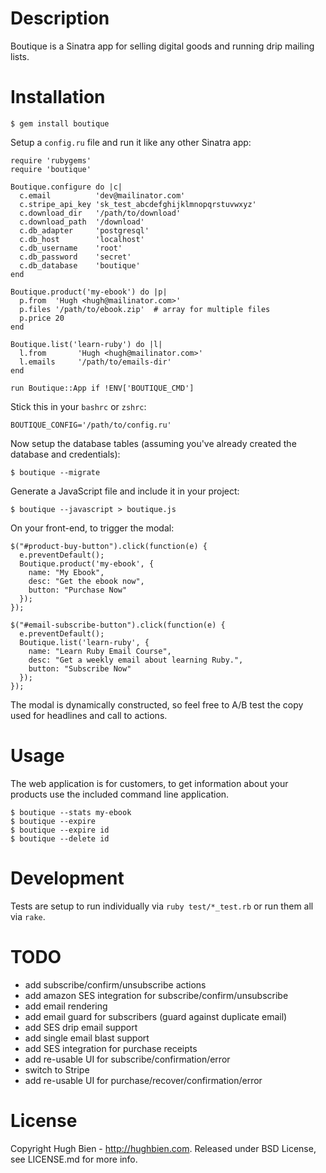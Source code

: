 Description
===========

Boutique is a Sinatra app for selling digital goods and running drip mailing
lists.

Installation
============

    $ gem install boutique

Setup a `config.ru` file and run it like any other Sinatra app:

    require 'rubygems'
    require 'boutique'

    Boutique.configure do |c|
      c.email          'dev@mailinator.com'
      c.stripe_api_key 'sk_test_abcdefghijklmnopqrstuvwxyz'
      c.download_dir   '/path/to/download'
      c.download_path  '/download'
      c.db_adapter     'postgresql'
      c.db_host        'localhost'
      c.db_username    'root'
      c.db_password    'secret'
      c.db_database    'boutique'
    end

    Boutique.product('my-ebook') do |p|
      p.from  'Hugh <hugh@mailinator.com>'
      p.files '/path/to/ebook.zip'  # array for multiple files
      p.price 20
    end

    Boutique.list('learn-ruby') do |l|
      l.from       'Hugh <hugh@mailinator.com>'
      l.emails     '/path/to/emails-dir'
    end

    run Boutique::App if !ENV['BOUTIQUE_CMD']

Stick this in your `bashrc` or `zshrc`:

    BOUTIQUE_CONFIG='/path/to/config.ru'

Now setup the database tables (assuming you've already created the database and
credentials):

    $ boutique --migrate

Generate a JavaScript file and include it in your project:

    $ boutique --javascript > boutique.js

On your front-end, to trigger the modal:

    $("#product-buy-button").click(function(e) {
      e.preventDefault();
      Boutique.product('my-ebook', {
        name: "My Ebook",
        desc: "Get the ebook now",
        button: "Purchase Now"
      });
    });

    $("#email-subscribe-button").click(function(e) {
      e.preventDefault();
      Boutique.list('learn-ruby', {
        name: "Learn Ruby Email Course",
        desc: "Get a weekly email about learning Ruby.",
        button: "Subscribe Now"
      });
    });

The modal is dynamically constructed, so feel free to A/B test the copy used
for headlines and call to actions.

Usage
=====

The web application is for customers, to get information about your products use
the included command line application.

    $ boutique --stats my-ebook
    $ boutique --expire
    $ boutique --expire id
    $ boutique --delete id

Development
===========

Tests are setup to run individually via `ruby test/*_test.rb` or run them all
via `rake`.

TODO
====

* add subscribe/confirm/unsubscribe actions
* add amazon SES integration for subscribe/confirm/unsubscribe
* add email rendering
* add email guard for subscribers (guard against duplicate email)
* add SES drip email support
* add single email blast support
* add SES integration for purchase receipts
* add re-usable UI for subscribe/confirmation/error
* switch to Stripe
* add re-usable UI for purchase/recover/confirmation/error

License
=======

Copyright Hugh Bien - http://hughbien.com.
Released under BSD License, see LICENSE.md for more info.
